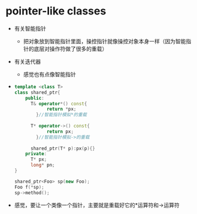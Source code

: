 # pointer-like classes

- 有关智能指针

  - 把对象放到智能指针里面，操控指针就像操控对象本身一样（因为智能指针的底层对操作符做了很多的重载）

- 有关迭代器

  - 感觉也有点像智能指针

- ```cpp
  template <class T>
  class shared_ptr{
      public:
      	T& operator*() const{
              return *px;
          }//智能指针模拟*的重载
      	
      	T* operator->() const{
              return px;
          }//智能指针模拟->的重载
      	
      	shared_ptr(T* p):px(p){}
      private:
      	T* px;
      	long* pn;
  }
  
  shared_ptr<Foo> sp(new Foo);
  Foo f(*sp);
  sp->method();
  ```

- 感觉，要让一个类像一个指针，主要就是重载好它的*运算符和->运算符
